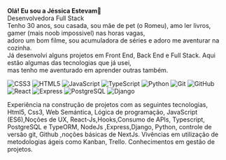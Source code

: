 <b>Olá! Eu sou a Jéssica Estevam</b>👋<br>
Desenvolvedora Full Stack<br>
Tenho 30 anos, sou casada, sou mãe de pet (o Romeu), amo ler livros, gamer (mais noob impossivel) nas horas vagas, <br/>
adoro um bom filme, sou acumuladora de séries e adoro me aventurar na cozinha. <br/>
Já desenvolvi alguns projetos em Front End, Back End e Full Stack. Aqui estão algumas das tecnologias que já usei, <br/>
mas tenho me aventurado em aprender outras também.
<div>
  
![CSS3](https://img.shields.io/badge/css3-%231572B6.svg?style=for-the-badge&logo=css3&logoColor=white)
![HTML5](https://img.shields.io/badge/html5-%23E34F26.svg?style=for-the-badge&logo=html5&logoColor=white)
![JavaScript](https://img.shields.io/badge/JavaScript-000?style=for-the-badge&logo=javascript)
![TypeScript](https://img.shields.io/badge/TypeScript-000?style=for-the-badge&logo=typescript)
![Python](https://img.shields.io/badge/Python-000?style=for-the-badge&logo=python)
![Git](https://img.shields.io/badge/git-%23F05033.svg?style=for-the-badge&logo=git&logoColor=white)
![GitHub](https://img.shields.io/badge/github-%23121011.svg?style=for-the-badge&logo=github)
![React](https://img.shields.io/badge/React-000?style=for-the-badge&logo=react)
![Express](https://img.shields.io/badge/Express-%23121011.svg?style=for-the-badge&logo=express&logoColor=white)
![PostgreSQL](https://img.shields.io/badge/postgresql-%23121011.svg?style=for-the-badge&logo=postgresql&logoColor=white)
![Django](https://img.shields.io/badge/django-%23121011.svg?style=for-the-badge&logo=django&logoColor=white)
  
</div>



Experiência na construção de projetos com as seguintes tecnologias, Html5, Css3, Web Semántica, Lógica de programação, JavaScript (ES6),Noções de UX, React-Js,Hooks,Consumo de APIs, Typescript, PostgreSQL e TypeORM, NodeJs ,Express,Django, Python, controle de versão git, Github ,noções básicas de NextJs.
Vivências em utilização de metodologias ágeis como Kanban, Trello. Conhecimentos em gestão de projetos. 



